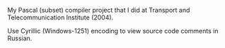 My Pascal (subset) compiler project that I did at Transport and Telecommunication Institute (2004).

Use Cyrillic (Windows-1251) encoding to view source code comments in Russian.
